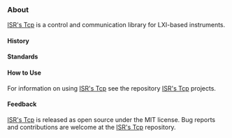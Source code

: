 ### About

[ISR's Tcp] is a control and communication library for LXI-based instruments. 

#### History

#### Standards

#### How to Use

For information on using [ISR's Tcp] see the repository [ISR's Tcp] projects.

#### Feedback

[ISR's Tcp] is released as open source under the MIT license.
Bug reports and contributions are welcome at the [ISR's Tcp] repository.

[ISR's Tcp]: https://github.com/atecoder/dn.vi.tcp
